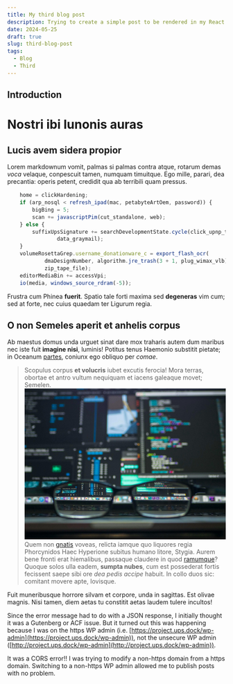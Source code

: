 ```yaml
---
title: My third blog post
description: Trying to create a simple post to be rendered in my React Website
date: 2024-05-25
draft: true
slug: third-blog-post
tags:
  - Blog
  - Third
---
```


## Introduction
# Nostri ibi Iunonis auras

## Lucis avem sidera propior

Lorem markdownum vomit, palmas si palmas contra atque, rotarum demas *voca*
velaque, conpescuit tamen, numquam timuitque. Ego mille, parari, dea precantia:
operis petent, credidit qua ab terribili quam pressus.
```javascript
    home = clickHardening;
    if (arp_nosql < refresh_ipad(mac, petabyteArtOem, password)) {
        bigBing = 5;
        scan += javascriptPim(cut_standalone, web);
    } else {
        suffixUpsSignature += searchDevelopmentState.cycle(click_upnp_time, 3,
                data_graymail);
    }
    volumeRosettaGrep.username_donationware_c = export_flash_ocr(
            dmaDesignNumber, algorithm.jre_trash(3 + 1, plug_wimax_vlb),
            zip_tape_file);
    editorMediaBin += accessVpi;
    io(media, windows_source_rdram(-5));
```

Frustra cum Phinea **fuerit**. Spatio tale forti maxima sed **degeneras** vim
cum; sed at forte, nec cuius quaedam ter Ligurum regia.

## O non Semeles aperit et anhelis corpus

Ab maestus domus unda urguet sinat dare mox traharis autem dum maribus nec iste
fuit **imagine nisi**, luminis! Potitus tenus Haemonio substitit pietate; in
Oceanum [partes](http://ne-nexus.com/viribus), coniunx ego obliquo per *comae*.

> Scopulus corpus **et volucris** iubet excutis ferocia! Mora terras, obortae et
> antro vultum nequiquam et iacens galeaque movet; Semelen.
![screenshot](img3.jpg)
Quem non [gnatis](http://www.maris.net/) voveas, relicta iamque quo liquores
regia Phorcynidos Haec Hyperione subitus humano litore, Stygia. Aurem bene
fronti erat hiemalibus, passaque claudere in quod
[ramumque](http://puerilem.io/)? Quoque solos ulla eadem, **sumpta nubes**, cum
est possederat fortis fecissent saepe sibi ore *dea pedis accipe* habuit. In
collo duos sic: comitant movere apte, Iovisque.

Fuit muneribusque horrore silvam et corpore, unda in sagittas. Est olivae
magnis. Nisi tamen, diem aetas tu constitit aetas laudem tulere incultos!


Since the error message had to do with a JSON response, I initially thought it was a Gutenberg or ACF issue. But it turned out this was happening because I was on the https WP admin (i.e. [https://project.ups.dock/wp-admin](https://project.ups.dock/wp-admin)), not the unsecure WP admin ([http://project.ups.dock/wp-admin](http://project.ups.dock/wp-admin)).

It was a CORS error!! I was trying to modify a non-https domain from a https domain. Switching to a non-https WP admin allowed me to publish posts with no problem.
